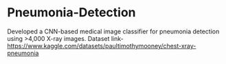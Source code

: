 # Pneumonia-Detection
 Developed a CNN-based medical image classifier for pneumonia detection using >4,000 X-ray images.
 Dataset link- https://www.kaggle.com/datasets/paultimothymooney/chest-xray-pneumonia
